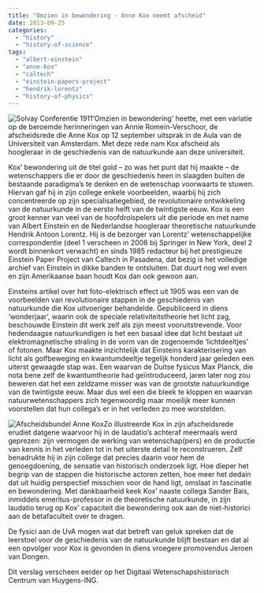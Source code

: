 ```yaml
---
title: "Omzien in bewondering - Anne Kox neemt afscheid"
date: 2013-09-25
categories: 
  - "history"
  - "history-of-science"
tags: 
  - "albert-einstein"
  - "anne-kox"
  - "caltech"
  - "einstein-papers-project"
  - "hendrik-lorentz"
  - "history-of-physics"
---
```


![Solvay Conferentie 1911](http://pimhuijnen.com/wp-content/uploads/2013/09/solvay_voor_kox.jpg?w=300)‘Omzien in bewondering’ heette, met een variatie op de beroemde herinneringen van Annie Romein-Verschoor, de afscheidsrede die Anne Kox op 12 september uitsprak in de Aula van de Universiteit van Amsterdam. Met deze rede nam Kox afscheid als hoogleraar in de geschiedenis van de natuurkunde aan deze universiteit.

Kox’ bewondering uit de titel gold – zo was het punt dat hij maakte – de wetenschappers die er door de geschiedenis heen in slaagden buiten de bestaande paradigma’s te denken en de wetenschap voorwaarts te stuwen. Hiervan gaf hij in zijn college enkele voorbeelden, waarbij hij zich concentreerde op zijn specialisatiegebied, de revolutionaire ontwikkeling van de natuurkunde in de eerste helft van de twintigste eeuw. Kox is een groot kenner van veel van de hoofdrolspelers uit die periode en met name van Albert Einstein en de Nederlandse hoogleraar theoretische natuurkunde Hendrik Antoon Lorentz. Hij is de bezorger van Lorentz’ wetenschappelijke correspondentie (deel 1 verscheen in 2008 bij Springer in New York, deel 2 wordt binnenkort verwacht) en sinds 1985 redacteur bij het prestigieuze Einstein Paper Project van Caltech in Pasadena, dat bezig is het volledige archief van Einstein in dikke banden te ontsluiten. Dat duurt nog wel even en zijn Amerikaanse baan houdt Kox dan ook gewoon aan.<!--more-->

Einsteins artikel over het foto-elektrisch effect uit 1905 was een van de voorbeelden van revolutionaire stappen in de geschiedenis van natuurkunde die Kox uitvoeriger behandelde. Gepubliceerd in diens ‘wonderjaar’, waarin ook de speciale relativiteitstheorie het licht zag, beschouwde Einstein dit werk zelf als zijn meest vooruitstrevende. Voor hedendaagse natuurkundigen is het een basaal idee dat licht bestaat uit elektromagnetische straling in de vorm van de zogenoemde ‘lichtdeeltjes’ of fotonen. Maar Kox maakte inzichtelijk dat Einsteins karakterisering van licht als golfbeweging en kwantumdeeltje tegelijk honderd jaar geleden een uiterst gewaagde stap was. Een waarvan de Duitse fysicus Max Planck, die nota bene zelf de kwantumtheorie had geïntroduceerd, jaren later nog zou beweren dat het een zeldzame misser was van de grootste natuurkundige van de twintigste eeuw. Maar dus wel een die bleek te kloppen en waarvan natuurwetenschappers zich tegenwoordig maar moeilijk meer kunnen voorstellen dat hun collega’s er in het verleden zo mee worstelden.

![Afscheidsbundel Anne Kox](http://pimhuijnen.com/wp-content/uploads/2013/09/boekanne_omslag.jpg?w=225)Zo illustreerde Kox in zijn afscheidsrede erudiet datgene waarvoor hij in de laudatio’s achteraf meermaals werd geprezen: zijn vermogen de werking van wetenschap(pers) en de productie van kennis in het verleden tot in het uiterste detail te reconstrueren. Zelf benadrukte hij in zijn college dat precies daarin voor hem de genoegdoening, de sensatie van historisch onderzoek ligt. Hoe dieper het begrip van de stappen die historische actoren zetten, hoe meer het dedain dat uit huidig perspectief misschien voor de hand ligt, omslaat in fascinatie en bewondering. Met dankbaarheid keek Kox’ naaste collega Sander Bais, inmiddels emeritus-professor in de theoretische natuurkunde, in zijn laudatio terug op Kox’ capaciteit die bewondering ook aan de niet-historici aan de bètafaculteit over te dragen.

De fysici aan de UvA mogen wat dat betreft van geluk spreken dat de leerstoel voor de geschiedenis van de natuurkunde blijft bestaan en dat al een opvolger voor Kox is gevonden in diens vroegere promovendus Jeroen van Dongen.

Dit verslag verscheen eerder op het Digitaal Wetenschapshistorisch Centrum van Huygens-ING.
